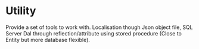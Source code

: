 # Utility
Provide a set of tools to work with. Localisation though Json object file, SQL Server Dal through reflection/attribute using stored procedure (Close to Entity but more database flexible).
